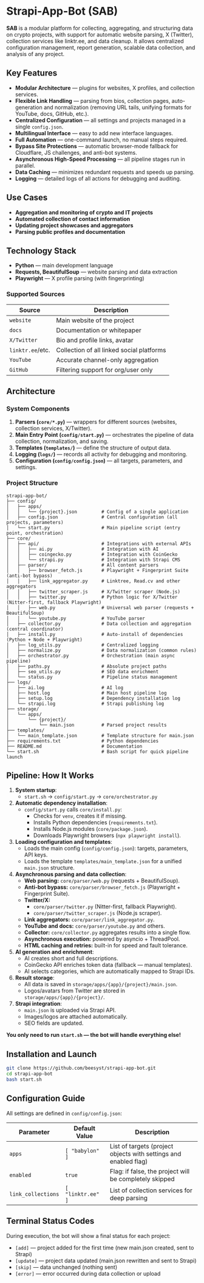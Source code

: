 # Strapi-App-Bot (SAB)

**SAB** is a modular platform for collecting, aggregating, and structuring data on crypto projects, with support for automatic website parsing, X (Twitter), collection services like linktr.ee, and data cleanup. It allows centralized configuration management, report generation, scalable data collection, and analysis of any project.

## Key Features

* **Modular Architecture** — plugins for websites, X profiles, and collection services.
* **Flexible Link Handling** — parsing from bios, collection pages, auto-generation and normalization (removing URL tails, unifying formats for YouTube, docs, GitHub, etc.).
* **Centralized Configuration** — all settings and projects managed in a single `config.json`.
* **Multilingual Interface** — easy to add new interface languages.
* **Full Automation** — one-command launch, no manual steps required.
* **Bypass Site Protections** — automatic browser-mode fallback for Cloudflare, JS challenges, and anti-bot systems.
* **Asynchronous High-Speed Processing** — all pipeline stages run in parallel.
* **Data Caching** — minimizes redundant requests and speeds up parsing.
* **Logging** — detailed logs of all actions for debugging and auditing.

## Use Cases

* **Aggregation and monitoring of crypto and IT projects**
* **Automated collection of contact information**
* **Updating project showcases and aggregators**
* **Parsing public profiles and documentation**

## Technology Stack

* **Python** — main development language
* **Requests, BeautifulSoup** — website parsing and data extraction
* **Playwright** — X profile parsing (with fingerprinting)

### Supported Sources

| Source           | Description                               |
| ---------------- | ----------------------------------------- |
| `website`        | Main website of the project               |
| `docs`           | Documentation or whitepaper               |
| `X/Twitter`      | Bio and profile links, avatar             |
| `linktr.ee`/etc. | Collection of all linked social platforms |
| `YouTube`        | Accurate channel-only aggregation         |
| `GitHub`         | Filtering support for org/user only       |

## Architecture

### System Components

1. **Parsers (`core/*.py`)** — wrappers for different sources (websites, collection services, X/Twitter).
2. **Main Entry Point (`config/start.py`)** — orchestrates the pipeline of data collection, normalization, and saving.
3. **Templates (`templates/`)** — define the structure of output data.
4. **Logging (`logs/`)** — records all activity for debugging and monitoring.
5. **Configuration (`config/config.json`)** — all targets, parameters, and settings.

### Project Structure

```
strapi-app-bot/
├── config/
│   ├── apps/
│   │   └── {project}.json         # Config of a single application
│   ├── config.json                # Central configuration (all projects, parameters)
│   └── start.py                   # Main pipeline script (entry point, orchestration)
├── core/
│   ├── api/                       # Integrations with external APIs
│   │   ├── ai.py                  # Integration with AI
│   │   ├── coingecko.py           # Integration with CoinGecko
│   │   └── strapi.py              # Integration with Strapi CMS
│   ├── parser/                    # All content parsers
│   │   ├── browser_fetch.js       # Playwright + Fingerprint Suite (anti-bot bypass)
│   │   ├── link_aggregator.py     # Linktree, Read.cv and other aggregators
│   │   ├── twitter_scraper.js     # X/Twitter scraper (Node.js)
│   │   ├── twitter.py             # Python logic for X/Twitter (Nitter-first, fallback Playwright)
│   │   ├── web.py                 # Universal web parser (requests + BeautifulSoup)
│   │   └── youtube.py             # YouTube parser
│   ├── collector.py               # Data collection and aggregation (central coordinator)
│   ├── install.py                 # Auto-install of dependencies (Python + Node + Playwright)
│   ├── log_utils.py               # Centralized logging
│   ├── normalize.py               # Data normalization (common rules)
│   ├── orchestrator.py            # Orchestration (main async pipeline)
│   ├── paths.py                   # Absolute project paths
│   ├── seo_utils.py               # SEO data enrichment
│   └── status.py                  # Pipeline status management
├── logs/
│   ├── ai.log                     # AI log
│   ├── host.log                   # Main host pipeline log
│   ├── setup.log                  # Dependency installation log
│   └── strapi.log                 # Strapi publishing log
├── storage/
│   └── apps/
│       └── {project}/
│           └── main.json          # Parsed project results
├── templates/
│   └── main_template.json         # Template structure for main.json
├── requirements.txt               # Python dependencies
├── README.md                      # Documentation
└── start.sh                       # Bash script for quick pipeline launch
```

## Pipeline: How It Works

1. **System startup**:  
   * `start.sh` → `config/start.py` → `core/orchestrator.py`  
2. **Automatic dependency installation**:  
   * `config/start.py` calls `core/install.py`:  
      * Checks for `venv`, creates it if missing.  
      * Installs Python dependencies (`requirements.txt`).  
      * Installs Node.js modules (`core/package.json`).  
      * Downloads Playwright browsers (`npx playwright install`).  
3. **Loading configuration and templates**:  
   * Loads the main config (`config/config.json`): targets, parameters, API keys.  
   * Loads the template `templates/main_template.json` for a unified `main.json` structure.  
4. **Asynchronous parsing and data collection**:  
   * **Web parsing:** `core/parser/web.py` (requests + BeautifulSoup).  
   * **Anti-bot bypass:** `core/parser/browser_fetch.js` (Playwright + Fingerprint Suite).  
   * **Twitter/X:**  
     - `core/parser/twitter.py` (Nitter-first, fallback Playwright).  
     - `core/parser/twitter_scraper.js` (Node.js scraper).  
   * **Link aggregators:** `core/parser/link_aggregator.py`.  
   * **YouTube and docs:** `core/parser/youtube.py` and others.  
   * **Collector:** `core/collector.py` aggregates results into a single flow.  
   * **Asynchronous execution:** powered by asyncio + ThreadPool.  
   * **HTML caching and retries:** built-in for speed and fault tolerance.  
5. **AI generation and enrichment**:  
   * AI creates short and full descriptions.  
   * CoinGecko API enriches token data (fallback — manual templates).  
   * AI selects categories, which are automatically mapped to Strapi IDs.  
6. **Result storage**:  
   * All data is saved in `storage/apps/{app}/{project}/main.json`.  
   * Logos/avatars from Twitter are stored in `storage/apps/{app}/{project}/`.  
7. **Strapi integration**:  
   * `main.json` is uploaded via Strapi API.  
   * Images/logos are attached automatically.  
   * SEO fields are updated.  

**You only need to run `start.sh` — the bot will handle everything else!**

## Installation and Launch

```bash
git clone https://github.com/beesyst/strapi-app-bot.git
cd strapi-app-bot
bash start.sh
```

## Configuration Guide

All settings are defined in `config/config.json`:

| Parameter          | Default Value     | Description                                                      |
| ------------------ | ----------------- | ---------------------------------------------------------------- |
| `apps`             | `[ "babylon" ]`   | List of targets (project objects with settings and enabled flag) |
| `enabled`          | `true`            | Flag: if false, the project will be completely skipped           |
| `link_collections` | `[ "linktr.ee" ]` | List of collection services for deep parsing                     |

## Terminal Status Codes

During execution, the bot will show a final status for each project:

* `[add]` — project added for the first time (new main.json created, sent to Strapi)
* `[update]` — project data updated (main.json rewritten and sent to Strapi)
* `[skip]` — data unchanged (nothing sent)
* `[error]` — error occurred during data collection or upload
